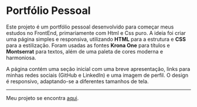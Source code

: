 # Portfólio Pessoal

Este projeto é um portfólio pessoal desenvolvido para começar meus estudos no FrontEnd, primariamente com Html e Css puro. A ideia foi criar uma página simples e responsiva, utilizando **HTML** para a estrutura e **CSS** para a estilização. Foram usadas as fontes **Krona One** para títulos e **Montserrat** para textos, além de uma paleta de cores moderna e harmoniosa.

A página contém uma seção inicial com uma breve apresentação, links para minhas redes sociais (GitHub e LinkedIn) e uma imagem de perfil. O design é responsivo, adaptando-se a diferentes tamanhos de tela.

---

Meu projeto se encontra <a href="https://agregador-de-link.vercel.app/" target="_blank">aqui</a>.
